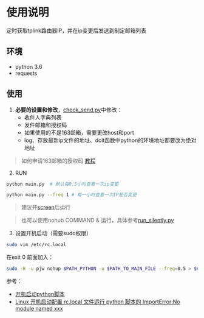 # 使用说明
定时获取tplink路由器IP，并在ip变更后发送到制定邮箱列表
## 环境
- python 3.6
- requests

## 使用
1. **必要的设置和修改**，[check_send.py](https://github.com/eeerpjw/get-ip-from-tplink/blob/main/check_send.py)中修改：
   - 收件人字典列表
   - 发件邮箱和授权码
   - 如果使用的不是163邮箱，需要更改host和port
   - log、存放最新ip文件的地址、doit函数中python的环境地址都要改为绝对地址
   
> 如何申请163邮箱的授权码
> [教程](https://help.mail.163.com/faqDetail.do?code=d7a5dc8471cd0c0e8b4b8f4f8e49998b374173cfe9171305fa1ce630d7f67ac2cda80145a1742516)

2. RUN
```bash
python main.py  # 默认每0.5小时查看一次ip变更
```
```bash
python main.py --freq 1 # 每一小时查看一次IP是否变更
```
> 建议开[screen](https://www.cnblogs.com/mchina/archive/2013/01/30/2880680.html)后运行

> 也可以使用nohub COMMAND & 运行，具体参考[run_silently.py](./run_silently.py)

3. 设置开机启动（需要sudo权限）
```bash
sudo vim /etc/rc.local
```
在exit 0 前面加入：
```bash
sudo -H -u pjw nohup $PATH_PYTHON -u $PATH_TO_MAIN_FILE --freq=0.5 > $HOME/rebootip.log 2>&1 &
```
参考：
- [开机启动python脚本](https://blog.csdn.net/adcadc123456789/article/details/107201140)
- [Linux 开机启动配置 rc.local 文件运行 python 脚本的 ImportError:No module named xxx](http://deanlib.com/index.php/archives/26/)
